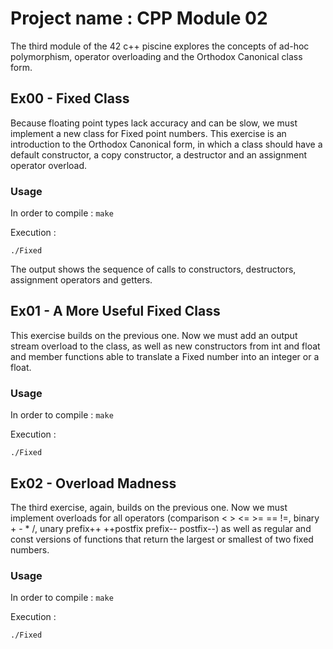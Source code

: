# Project name : CPP Module 02

The third module of the 42 c++ piscine explores the concepts of ad-hoc polymorphism, operator overloading and the Orthodox Canonical class form.

## Ex00 - Fixed Class
Because floating point types lack accuracy and can be slow, we must implement a new class for Fixed point numbers. This exercise is an introduction to the Orthodox Canonical form, in which a class should have a default constructor, a copy constructor, a destructor and an assignment operator overload.

### Usage

In order to compile : `make`

Execution :

```
./Fixed
```

The output shows the sequence of calls to constructors, destructors, assignment operators and getters.

## Ex01 - A More Useful Fixed Class
This exercise builds on the previous one. Now we must add an output stream overload to the class, as well as new constructors from int and float and member functions able to translate a Fixed number into an integer or a float.

### Usage

In order to compile : `make`

Execution :

```
./Fixed
```

## Ex02 - Overload Madness
The third exercise, again, builds on the previous one. Now we must implement overloads for all operators (comparison < > <= >= == !=, binary + - * /, unary prefix++ ++postfix prefix-- postfix--) as well as regular and const versions of functions that return the largest or smallest of two fixed numbers.

### Usage

In order to compile : `make`

Execution :

```
./Fixed
```
